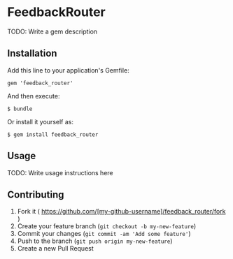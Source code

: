# FeedbackRouter

TODO: Write a gem description

## Installation

Add this line to your application's Gemfile:

    gem 'feedback_router'

And then execute:

    $ bundle

Or install it yourself as:

    $ gem install feedback_router

## Usage

TODO: Write usage instructions here

## Contributing

1. Fork it ( https://github.com/[my-github-username]/feedback_router/fork )
2. Create your feature branch (`git checkout -b my-new-feature`)
3. Commit your changes (`git commit -am 'Add some feature'`)
4. Push to the branch (`git push origin my-new-feature`)
5. Create a new Pull Request
